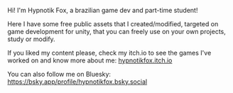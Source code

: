 Hi! I'm Hypnotik Fox, a brazilian game dev and part-time student!

Here I have some free public assets that I created/modified, targeted on game development for unity, that you can freely use on your own projects, study or modify.

If you liked my content please, check my itch.io to see the games I've worked on and know more about me:
[hypnotikfox.itch.io](https://hypnotikfox.itch.io/)

You can also follow me on Bluesky:
https://bsky.app/profile/hypnotikfox.bsky.social
